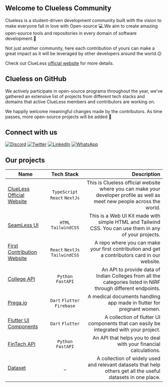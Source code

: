 ## Welcome to Clueless Community 

Clueless is a student-driven development community built with the vision to make everyone fall in love with Open-source 💻.We aim to create amazing open-source tools and repositories in every domain of software development.🚀

Not just another community, here each contribution of yours can make a great impact as it will be leveraged by other developers around the world.😉

Check out ClueLess [official website](https://www.clueless.tech/) for more details.
## Clueless on GitHub 
We actively participate in open-source programs throughout the year, we've gathered an extensive list of projects from different tech stacks and domains that active ClueLess members and contributors are working on.

We happily welcome meaningful changes made by the contributors. As time passes, more open-source projects will be added 💫

## Connect with us
[![Discord](https://img.shields.io/badge/Discord-%235865F2.svg?style=for-the-badge&logo=discord&logoColor=white)](https://discord.gg/7ShHCTJtca) [![Twitter](https://img.shields.io/badge/Twitter-%231DA1F2.svg?style=for-the-badge&logo=Twitter&logoColor=white)](https://twitter.com/by_clueless) [![LinkedIn](https://img.shields.io/badge/linkedin-%230077B5.svg?style=for-the-badge&logo=linkedin&logoColor=white)](https://www.linkedin.com/company/clueless-tech) [![WhatsApp](https://img.shields.io/badge/WhatsApp-25D366?style=for-the-badge&logo=whatsapp&logoColor=white)](![WhatsApp](https://img.shields.io/badge/WhatsApp-25D366?style=for-the-badge&logo=whatsapp&logoColor=white))

## Our projects
| Name   |      Tech Stack      |  Description |
|----------|:-------------:|------:|
| [ClueLess Official Website](https://github.com/Clueless-Community/clueless-official-website) |  `TypeScript` `React` `NextJs` | This is Clueless official website where you can make your developer profile as well as meet new people across the world. |
| [SeamLess UI ](https://github.com/Clueless-Community/web-ui-kit) |  `HTML` `TailwindCSS` | This is a Web UI Kit made with simple HTML and Tailwind CSS. You can use them in any of your projects. |
| [First Contribution Website](https://github.com/Clueless-Community/first-contribution) |  `React` `NextJs` `TailwindCSS` | A repo where you can make your first contribution and get a contributors card in our website. |
| [College API](https://github.com/Clueless-Community/collegeAPI) |  `Python` `FastAPI` | An API to provide data of Indian Colleges from all the categories listed in NIRF through different endpoints. |
| [Prega.io](https://github.com/Clueless-Community/Prega) |  `Dart` `Flutter` `Firebase` | A medical documents handling app made in flutter for pregnant women. |
| [Flutter UI Components](https://github.com/Clueless-Community/flutter-ui-components) |  `Dart` `Flutter` | A collection of flutter UI components that can easily be integrated with your project. |
| [FinTech API](https://github.com/Clueless-Community/fintech-api) |  `Python` `FastAPI` | An API that helps you to deal with your financial calculations. |
| [Dataset](https://github.com/Clueless-Community/Datasets) |  _ | A collection of widely used and relevant datasets that help others get all the useful datasets in one place. |
